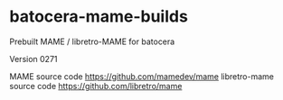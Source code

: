 # batocera-mame-builds
Prebuilt MAME / libretro-MAME for batocera

Version 0271

MAME source code https://github.com/mamedev/mame
libretro-mame source code https://github.com/libretro/mame